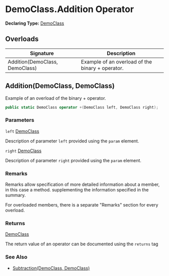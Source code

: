 # DemoClass.Addition Operator

**Declaring Type:** [DemoClass](../Type.md)

## Overloads

| Signature                      | Description                                      |
| ------------------------------ | ------------------------------------------------ |
| Addition(DemoClass, DemoClass) | Example of an overload of the binary + operator. |

## Addition(DemoClass, DemoClass)

Example of an overload of the binary + operator.

```csharp
public static DemoClass operator +(DemoClass left, DemoClass right);
```

### Parameters

`left`  [DemoClass](../Type.md)

Description of parameter `left` provided using the `param` element.

`right`  [DemoClass](../Type.md)

Description of parameter `right` provided using the `param` element.

### Remarks

Remarks allow specification of more detailed information about a member, in this case a method. supplementing the information specified in the summary.

For overloaded members, there is a separate "Remarks" section for every overload.

### Returns

[DemoClass](../Type.md)

The return value of an operator can be documented using the `returns` tag

### See Also

- [Subtraction(DemoClass, DemoClass)](Subtraction.md)
